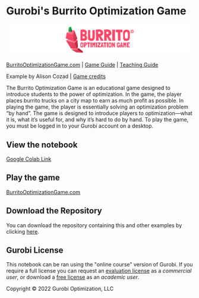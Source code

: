 # Gurobi's Burrito Optimization Game
![Burrito Optimization Game](util/bog_header.png)

[BurritoOptimizationGame.com](https://www.burritooptimizationgame.com/)
 | [Game Guide](https://www.gurobi.com/lp/academics/burrito-optimization-game-guide/#optimal-solutions)  |  [Teaching Guide](https://www.gurobi.com/lp/academics/burrito-optimization-teaching-guide/)

Example by Alison Cozad  | [Game credits](https://www.gurobi.com/lp/academics/burrito-optimization-game-guide/#who-built-this)


The Burrito Optimization Game is an educational game designed to introduce students to the power of optimization. In the game, the player places burrito trucks on a city map to earn as much profit as possible. In playing the game, the player is essentially solving an optimization problem “by hand”. The game is designed to introduce players to optimization—what it is, what it’s useful for, and why it’s hard to do by hand. To play the game, you must be logged in to your Gurobi account on a desktop.


## View the notebook
[Google Colab Link](https://colab.research.google.com/github/Gurobi/modeling-examples/blob/master/burrito_optimization_game/burrito_optimization_game_gcl.ipynb)


## Play the game
[BurritoOptimizationGame.com](https://www.burritooptimizationgame.com/)


## Download the Repository

You can download the repository containing this and other examples 
by clicking [here](https://github.com/Gurobi/modeling-examples/archive/master.zip). 


## Gurobi License

This notebook can be ran using the "online course" version of Gurobi. If you require a full license you can 
request an [evaluation license](https://www.gurobi.com/downloads/request-an-evaluation-license/?utm_source=3PW&utm_medium=OT&utm_campaign=WW-MU-MUI-OR-O_LEA-PR_NO-Q3_FY20_WW_JPME_Yield_Management_COM_EVAL_GitHub&utm_term=Yield%20Management&utm_content=C_JPM) as a *commercial user*, or download a [free license](https://www.gurobi.com/academia/academic-program-and-licenses/) as an *academic user*.

Copyright © 2022 Gurobi Optimization, LLC
